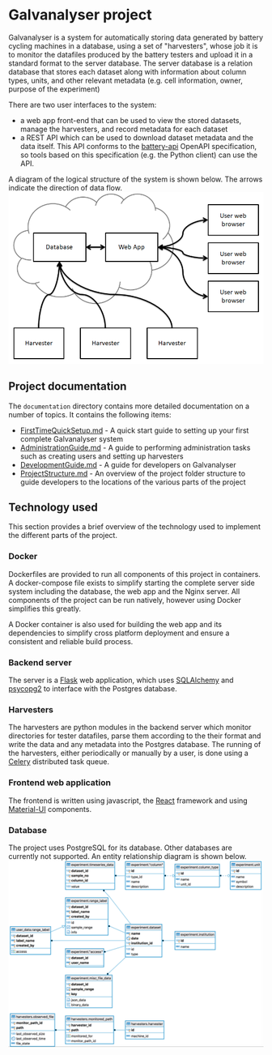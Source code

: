 # Galvanalyser project

Galvanalyser is a system for automatically storing data generated by battery cycling 
machines in a database, using a set of "harvesters", whose job it is to monitor the 
datafiles produced by the battery testers and upload it in a standard format to the 
server database. The server database is a relation database that stores each dataset 
along with information about column types, units, and other relevant metadata (e.g. cell 
information, owner, purpose of the experiment)

There are two user interfaces to the system:
- a web app front-end that can be used to view the stored datasets, manage the 
  harvesters, and record metadata for each dataset
- a REST API which can be used to download dataset metadata and the data itself. This 
  API conforms to the [battery-api](https://github.com/martinjrobins/battery-api) 
  OpenAPI specification, so tools based on this specification (e.g. the Python client) 
  can use the API.
  
A diagram of the logical structure of the system is shown below. The arrows indicate the 
direction of data flow.
![The logical relationship of the various Galvanalyser components](./documentation/GalvanalyserStructure.PNG)

## Project documentation

The `documentation` directory contains more detailed documentation on a number of topics. It contains the following items:
* [FirstTimeQuickSetup.md](./documentation/FirstTimeQuickSetup.md) - A quick start guide 
  to setting up your first complete Galvanalyser system
* [AdministrationGuide.md](./documentation/AdministrationGuide.md) - A guide to performing administration tasks such as creating users and setting up harvesters
* [DevelopmentGuide.md](./documentation/DevelopmentGuide.md) - A guide for developers on 
  Galvanalyser
* [ProjectStructure.md](./documentation/ProjectStructure.md) - An overview of the 
  project folder structure to guide developers to the locations of the various parts of 
  the project

## Technology used

This section provides a brief overview of the technology used to implement the different parts of the project.

### Docker

Dockerfiles are provided to run all components of this project in containers. A docker-compose file exists to simplify starting the complete server side system including the database, the web app and the Nginx server. All components of the project can be run natively, however using Docker simplifies this greatly.

A Docker container is also used for building the web app and its dependencies to simplify cross platform deployment and ensure a consistent and reliable build process.

### Backend server

The server is a [Flask](flask.palletsprojects.com) web application, which uses 
[SQLAlchemy](https://www.sqlalchemy.org/) and [psycopg2](https://www.psycopg.org/) to 
interface with the Postgres database.

### Harvesters 

The harvesters are python modules in the backend server which monitor directories for 
tester datafiles, parse them according to the their format and write the data and any 
metadata into the Postgres database. The running of the harvesters, either periodically 
or manually by a user, is done using a [Celery](https://docs.celeryproject.org/) 
distributed task queue.

### Frontend web application

The frontend is written using javascript, the [React](https://reactjs.org/) framework 
and using [Material-UI](https://material-ui.com/) components.


### Database

The project uses PostgreSQL for its database. Other databases are currently not 
supported. An entity relationship diagram is shown below.
![Galvanalyser entity relationship diagram](./documentation/Galvanalyser_DB_ERD.png)
